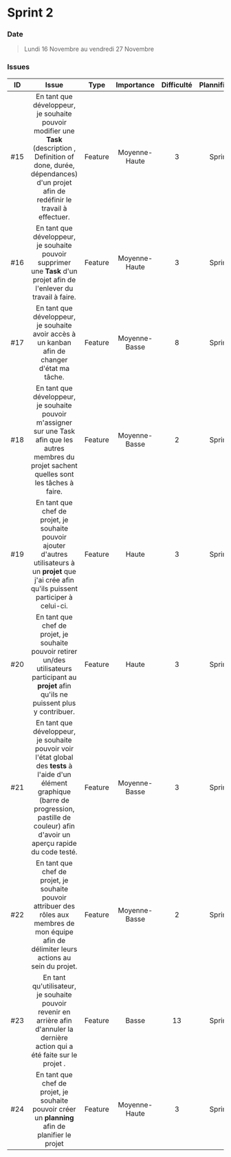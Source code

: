 # Sprint 2

### Date

> Lundi 16 Novembre au vendredi 27 Novembre

### Issues

|  ID  |                            Issue                             |  Type   |  Importance   | Difficulté | Plannification | Etat |
| :--: | :----------------------------------------------------------: | :-----: | :-----------: | :--------: | :------------: | :--: |
| #15  | En tant que développeur, je souhaite pouvoir modifier une **Task** (description , Definition of done, durée, dépendances) d'un projet afin de redéfinir le travail à effectuer. | Feature | Moyenne-Haute |     3      |    Sprint 2    | TODO |
| #16  | En tant que développeur, je souhaite pouvoir supprimer une **Task** d'un projet afin de l'enlever du travail à faire. | Feature | Moyenne-Haute |     3      |    Sprint 2    | TODO |
| #17  | En tant que développeur, je souhaite avoir accès à un kanban afin de changer d'état ma tâche. | Feature | Moyenne-Basse |     8      |    Sprint 2    | TODO |
| #18  | En tant que développeur, je souhaite pouvoir m'assigner sur une Task afin que les autres membres du projet sachent quelles sont les tâches à faire. | Feature | Moyenne-Basse |     2      |    Sprint 2    | TODO |
| #19  | En tant que chef de projet, je souhaite pouvoir ajouter d'autres utilisateurs à un **projet** que j'ai crée afin qu'ils puissent participer à celui-ci. | Feature |     Haute     |     3      |    Sprint 2    | TODO |
| #20  | En tant que chef de projet, je souhaite pouvoir retirer un/des utilisateurs participant au **projet** afin qu'ils ne puissent plus y contribuer. | Feature |     Haute     |     3      |    Sprint 2    | TODO |
| #21  | En tant que développeur, je souhaite pouvoir voir l'état global des **tests** à l'aide d'un élément graphique (barre de progression, pastille de couleur) afin d'avoir un aperçu rapide du code testé. | Feature | Moyenne-Basse |     3      |    Sprint 2    | TODO |
| #22  | En tant que chef de projet, je souhaite pouvoir attribuer des rôles aux membres de mon équipe afin de délimiter leurs actions au sein du projet. | Feature | Moyenne-Basse |     2      |    Sprint 2    | TODO |
| #23  | En tant qu'utilisateur, je souhaite pouvoir revenir en arrière afin d'annuler la dernière action qui a été faite sur le projet . | Feature |     Basse     |     13     |    Sprint 2    | TODO |
| #24  | En tant que chef de projet, je souhaite pouvoir créer un **planning** afin de planifier le projet | Feature | Moyenne-Haute |     3      |    Sprint 2    | TODO |

